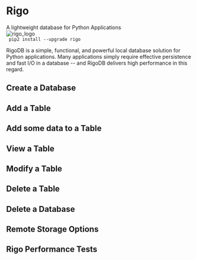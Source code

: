 # Rigo
A lightweight database for Python Applications
<br>
![rigo_logo](http://ceres-ai.com:6765/static/logo-rigo.jpg)<br>
<code>
  pip2 install --upgrade rigo
  </code>

RigoDB is a simple, functional, and powerful local database solution for Python applications. Many applications simply require effective persistence and fast I/O in a database -- and RigoDB delivers high performance in this regard.

## Create a Database

## Add a Table

## Add some data to a Table

## View a Table

## Modify a Table

## Delete a Table

## Delete a Database

## Remote Storage Options

## Rigo Performance Tests
